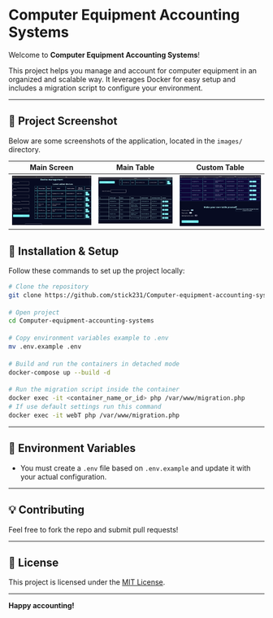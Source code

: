 # Computer Equipment Accounting Systems

Welcome to **Computer Equipment Accounting Systems**!

This project helps you manage and account for computer equipment in an organized and scalable way. It leverages Docker for easy setup and includes a migration script to configure your environment.

---

## 📸 Project Screenshot

Below are some screenshots of the application, located in the `images/` directory.

| Main Screen                   | Main Table                    | Custom Table                  |
|-------------------------------|-------------------------------|-------------------------------|
| ![Main Screenshot](images/main%20screenshot.png) | ![Main Table Screenshot](images/main%20table%20screenshot.png) | ![Custom Table Screenshot](images/custom%20table%20screenshot.png) |

## 🚀 Installation & Setup

Follow these commands to set up the project locally:

```bash
# Clone the repository
git clone https://github.com/stick231/Computer-equipment-accounting-systems.git

# Open project
cd Computer-equipment-accounting-systems

# Copy environment variables example to .env
mv .env.example .env 

# Build and run the containers in detached mode
docker-compose up --build -d 

# Run the migration script inside the container
docker exec -it <container_name_or_id> php /var/www/migration.php
# If use default settings run this command
docker exec -it webT php /var/www/migration.php
```

---

## 📝 Environment Variables

- You must create a `.env` file based on `.env.example` and update it with your actual configuration.

---

## 💡 Contributing

Feel free to fork the repo and submit pull requests!

---

## 📄 License

This project is licensed under the [MIT License](LICENSE).

---

**Happy accounting!**
